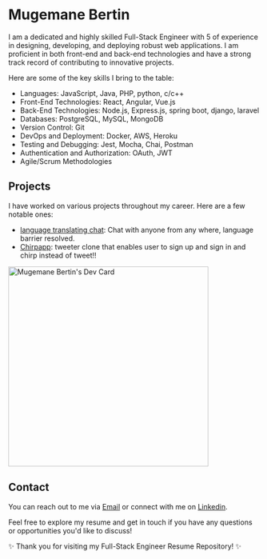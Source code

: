 # Mugemane Bertin

I am a dedicated and highly skilled Full-Stack Engineer with 5 of experience in designing, developing, and deploying robust web applications. I am proficient in both front-end and back-end technologies and have a strong track record of contributing to innovative projects.

Here are some of the key skills I bring to the table:
- Languages:  JavaScript, Java, PHP, python, c/c++ 
- Front-End Technologies: React, Angular, Vue.js
- Back-End Technologies: Node.js, Express.js, spring boot, django, laravel
- Databases: PostgreSQL, MySQL, MongoDB
- Version Control: Git
- DevOps and Deployment: Docker, AWS, Heroku
- Testing and Debugging: Jest, Mocha, Chai, Postman
- Authentication and Authorization: OAuth, JWT
- Agile/Scrum Methodologies

## Projects

I have worked on various projects throughout my career. Here are a few notable ones:
- [language translating chat](https://github.com/MugemaneBertin2001/translation-saas): Chat with anyone from any where, language barrier resolved.
- [Chirpapp](https://github.com/MugemaneBertin2001/chirpApp): tweeter clone that enables user to sign up and sign in and chirp instead of tweet!!

<a href="https://app.daily.dev/mugemanebertin"><img src="https://api.daily.dev/devcards/b73a9dd4f4fc47c1ae2f25e0557e12aa.png?r=dx5" width="400" alt="Mugemane Bertin's Dev Card"/></a>

## Contact

You can reach out to me via [Email](bertin.m2001@gmail.com) or connect with me on [Linkedin](https://www.linkedin.com/in/mugemane-bertin-15a383237).

Feel free to explore my resume and get in touch if you have any questions or opportunities you'd like to discuss!

✨ Thank you for visiting my Full-Stack Engineer Resume Repository! ✨
